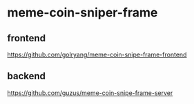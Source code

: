 # meme-coin-sniper-frame

## frontend

https://github.com/golryang/meme-coin-snipe-frame-frontend

## backend

https://github.com/guzus/meme-coin-snipe-frame-server
